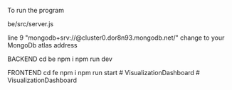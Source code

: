 To run the program

be/src/server.js

line 9 "mongodb+srv://@cluster0.dor8n93.mongodb.net/" change to your MongoDb atlas address

BACKEND
cd be
npm i
npm run dev

FRONTEND
cd fe
npm i
npm run start
#   V i s u a l i z a t i o n D a s h b o a r d  
 #   V i s u a l i z a t i o n D a s h b o a r d  
 